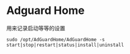 # Adguard Home

用来记录启动等等的设置

```text
sudo /opt/AdGuardHome/AdGuardHome -s start|stop|restart|status|install|uninstall
```

